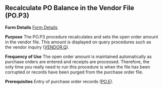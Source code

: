 ## Recalculate PO Balance in the Vendor File (PO.P3)
<PageHeader />

**Form Details**
[Form Details](../PO-P3-1/README.md)

**Purpose**
The PO.P3 procedure recalculates and sets the open order amount in the vendor
file. This amount is displayed on query procedures such as the vendor inquiry
([VENDOR.Q](../VENDOR-Q/README.md)).

**Frequency of Use**
The open order amount is maintained automatically as purchase orders are
entered and receipts are processed. Therefore, the only time you really need
to run this procedure is when the file has been corrupted or records have been
purged from the purchase order file.

**Prerequisites**
Entry of purchase order records ([PO.E](../PO-E/README.md)).

<badge text= "Version 8.10.57 " vertical="middle" />

<PageFooter />
